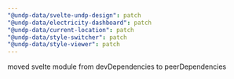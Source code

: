 ```yaml
---
"@undp-data/svelte-undp-design": patch
"@undp-data/electricity-dashboard": patch
"@undp-data/current-location": patch
"@undp-data/style-switcher": patch
"@undp-data/style-viewer": patch
---
```


moved svelte module from devDependencies to peerDependencies
